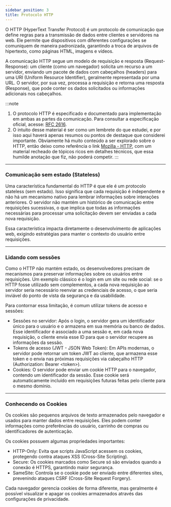 ```yaml
---
sidebar_position: 3
title: Protocolo HTTP
---
```


O HTTP (HyperText Transfer Protocol) é um protocolo de comunicação que define regras para a transmissão de dados entre clientes e servidores na web. Ele permite que dispositivos com diferentes configurações se comuniquem de maneira padronizada, garantindo a troca de arquivos de hipertexto, como páginas HTML, imagens e vídeos.

A comunicação HTTP segue um modelo de requisição e resposta (Request-Response): um cliente (como um navegador) solicita um recurso a um servidor, enviando um pacote de dados com cabeçalhos (headers) para uma URI (Uniform Resource Identifier), geralmente representada por uma URL. O servidor, por sua vez, processa a requisição e retorna uma resposta (Response), que pode conter os dados solicitados ou informações adicionais nos cabeçalhos.

:::note
1. O protocolo HTTP é especificado e documentado para implementação em ambas as partes da comunicação. Para consultar a especificação oficial, acesse: [RFC 2616](https://datatracker.ietf.org/doc/html/rfc2616).
2. O intuito desse material é ser como um lembrete do que estudei, e por isso aqui haverá apenas resumos ou pontos de destaque que considerei importante. Obviamente há muito conteúdo a ser explorado sobre o HTTP, então deixo como referência o link [Mozilla - HTTP](https://developer.mozilla.org/en-US/docs/Web/HTTP), com um material recheado de tópicos ricos em detalhes técnicos, que essa humilde anotação que fiz, não poderá competir.
:::

---

### Comunicação sem estado (Stateless)

Uma característica fundamental do HTTP é que ele é um protocolo stateless (sem estado). Isso significa que cada requisição é independente e não há um mecanismo nativo para lembrar informações sobre interações anteriores. O servidor não mantém um histórico de comunicação entre requisições sucessivas, o que implica que todas as informações necessárias para processar uma solicitação devem ser enviadas a cada nova requisição.

Essa característica impacta diretamente o desenvolvimento de aplicações web, exigindo estratégias para manter o contexto do usuário entre requisições.

---

### Lidando com sessões

Como o HTTP não mantém estado, os desenvolvedores precisam de mecanismos para preservar informações sobre os usuários entre requisições. Um exemplo clássico é o login em um site ou rede social: se o HTTP fosse utilizado sem complementos, a cada nova requisição ao servidor seria necessário reenviar as credenciais de acesso, o que seria inviável do ponto de vista da segurança e da usabilidade.

Para contornar essa limitação, é comum utilizar tokens de acesso e sessões:
- Sessões no servidor: Após o login, o servidor gera um identificador único para o usuário e o armazena em sua memória ou banco de dados. Esse identificador é associado a uma sessão e, em cada nova requisição, o cliente envia esse ID para que o servidor recupere as informações da sessão.
- Tokens de acesso (JWT - JSON Web Token): Em APIs modernas, o servidor pode retornar um token JWT ao cliente, que armazena esse token e o envia nas próximas requisições via cabeçalho HTTP (Authorization: Bearer \<token\>).
- Cookies: O servidor pode enviar um cookie HTTP para o navegador, contendo um identificador da sessão. Esse cookie será automaticamente incluído em requisições futuras feitas pelo cliente para o mesmo domínio.

---

### Conhecendo os Cookies

Os cookies são pequenos arquivos de texto armazenados pelo navegador e usados para manter dados entre requisições. Eles podem conter informações como preferências do usuário, carrinho de compras ou identificadores de autenticação.

Os cookies possuem algumas propriedades importantes:
- HTTP-Only: Evita que scripts JavaScript acessem os cookies, protegendo contra ataques XSS (Cross-Site Scripting).
- Secure: Os cookies marcados como Secure só são enviados quando a conexão é HTTPS, garantindo maior segurança.
- SameSite: Controla se o cookie pode ser enviado entre diferentes sites, prevenindo ataques CSRF (Cross-Site Request Forgery).

Cada navegador gerencia cookies de forma diferente, mas geralmente é possível visualizar e apagar os cookies armazenados através das configurações de privacidade.
